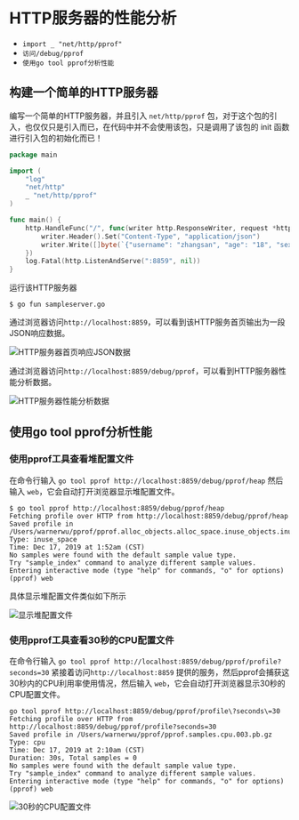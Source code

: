 # HTTP服务器的性能分析

- `import _ "net/http/pprof"`
- `访问/debug/pprof`
- `使用go tool pprof分析性能`

## 构建一个简单的HTTP服务器

编写一个简单的HTTP服务器，并且引入 `net/http/pprof` 包，对于这个包的引入，也仅仅只是引入而已，在代码中并不会使用该包，只是调用了该包的 init 函数进行引入包的初始化而已！

```go
package main

import (
	"log"
	"net/http"
	_ "net/http/pprof"
)

func main() {
	http.HandleFunc("/", func(writer http.ResponseWriter, request *http.Request) {
		writer.Header().Set("Content-Type", "application/json")
		writer.Write([]byte(`{"username": "zhangsan", "age": "18", "sex": "male", "mobile": "13927928289"}`))
	})
	log.Fatal(http.ListenAndServe(":8859", nil))
}
```

运行该HTTP服务器

```shell
$ go fun sampleserver.go
```

通过浏览器访问`http://localhost:8859`，可以看到该HTTP服务首页输出为一段JSON响应数据。

![HTTP服务器首页响应JSON数据](https://lucklit.oss-cn-beijing.aliyuncs.com/written/Snip20191217_5.png)

通过浏览器访问`http://localhost:8859/debug/pprof`，可以看到HTTP服务器性能分析数据。

![HTTP服务器性能分析数据](https://lucklit.oss-cn-beijing.aliyuncs.com/written/Snip20191217_6.png)

## 使用go tool pprof分析性能

### 使用pprof工具查看堆配置文件

在命令行输入 `go tool pprof http://localhost:8859/debug/pprof/heap` 然后输入 `web`，它会自动打开浏览器显示堆配置文件。

```shell
$ go tool pprof http://localhost:8859/debug/pprof/heap
Fetching profile over HTTP from http://localhost:8859/debug/pprof/heap
Saved profile in /Users/warnerwu/pprof/pprof.alloc_objects.alloc_space.inuse_objects.inuse_space.001.pb.gz
Type: inuse_space
Time: Dec 17, 2019 at 1:52am (CST)
No samples were found with the default sample value type.
Try "sample_index" command to analyze different sample values.
Entering interactive mode (type "help" for commands, "o" for options)
(pprof) web
```

具体显示堆配置文件类似如下所示

![显示堆配置文件](https://lucklit.oss-cn-beijing.aliyuncs.com/written/Snip20191217_8.png)


### 使用pprof工具查看30秒的CPU配置文件

在命令行输入 `go tool pprof http://localhost:8859/debug/pprof/profile?seconds=30` 紧接着访问`http://localhost:8859` 提供的服务，然后pprof会捕获这30秒内的CPU利用率使用情况，然后输入 `web`，它会自动打开浏览器显示30秒的CPU配置文件。

```shell
go tool pprof http://localhost:8859/debug/pprof/profile\?seconds\=30
Fetching profile over HTTP from http://localhost:8859/debug/pprof/profile?seconds=30
Saved profile in /Users/warnerwu/pprof/pprof.samples.cpu.003.pb.gz
Type: cpu
Time: Dec 17, 2019 at 2:10am (CST)
Duration: 30s, Total samples = 0 
No samples were found with the default sample value type.
Try "sample_index" command to analyze different sample values.
Entering interactive mode (type "help" for commands, "o" for options)
(pprof) web
```

![30秒的CPU配置文件](https://lucklit.oss-cn-beijing.aliyuncs.com/written/Snip20191217_9.png)